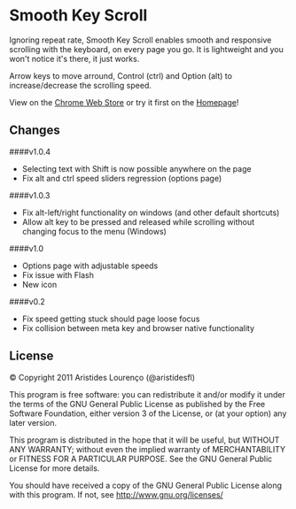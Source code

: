 Smooth Key Scroll
==================

Ignoring repeat rate, Smooth Key Scroll enables smooth and responsive scrolling with the keyboard, on every page you go.
It is lightweight and you won't notice it's there, it just works.

Arrow keys to move arround, Control (ctrl) and Option (alt) to increase/decrease the scrolling speed.

View on the [Chrome Web Store](http://chrome.google.com/webstore/detail/gphmhpfbknciemgfnfhjapilmcaecljh) or try it first on the [Homepage](http://aristidesfl.github.com/smoothkeyscroll/)!


Changes
--------
####v1.0.4
- Selecting text with Shift is now possible anywhere on the page
- Fix alt and ctrl speed sliders regression (options page)

####v1.0.3
- Fix alt-left/right functionality on windows (and other default shortcuts)
- Allow alt key to be pressed and released while scrolling without changing focus to the menu (Windows)

####v1.0
- Options page with adjustable speeds
- Fix issue with Flash
- New icon

####v0.2
- Fix speed getting stuck should page loose focus
- Fix collision between meta key and browser native functionality


License
-------
© Copyright 2011  Aristides Lourenço (@aristidesfl)

This program is free software: you can redistribute it and/or modify
it under the terms of the GNU General Public License as published by
the Free Software Foundation, either version 3 of the License, or
(at your option) any later version.

This program is distributed in the hope that it will be useful,
but WITHOUT ANY WARRANTY; without even the implied warranty of
MERCHANTABILITY or FITNESS FOR A PARTICULAR PURPOSE.  See the
GNU General Public License for more details.

You should have received a copy of the GNU General Public License
along with this program.  If not, see http://www.gnu.org/licenses/
